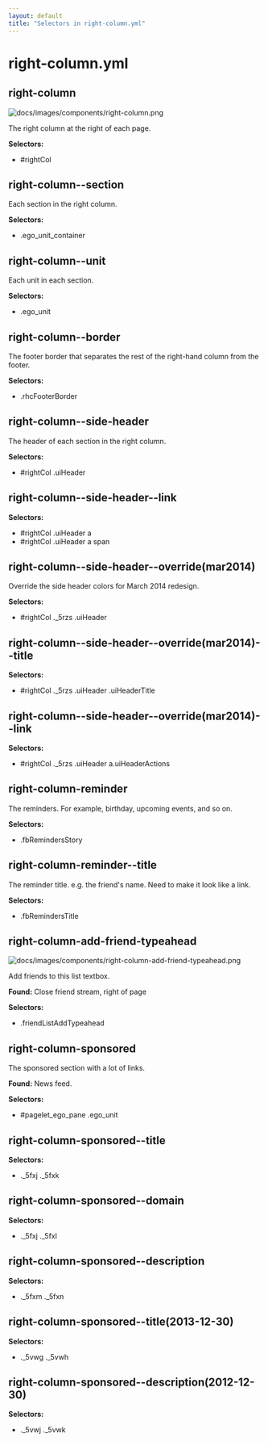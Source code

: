```yaml
---
layout: default
title: "Selectors in right-column.yml"
---
```


# right-column.yml



## right-column

![docs/images/components/right-column.png](https://github.com/dtinth/dark-facebook/blob/dfb2/docs/images/components/right-column.png?raw=true)


The right column at the right of each page.


__Selectors:__

 * \#rightCol



## right-column--section


Each section in the right column.


__Selectors:__

 * .ego\_unit\_container



## right-column--unit


Each unit in each section.


__Selectors:__

 * .ego\_unit



## right-column--border


The footer border that separates the rest of the right-hand column from the footer.


__Selectors:__

 * .rhcFooterBorder



## right-column--side-header


The header of each section in the right column.


__Selectors:__

 * \#rightCol .uiHeader



## right-column--side-header--link

__Selectors:__

 * \#rightCol .uiHeader a
 * \#rightCol .uiHeader a span



## right-column--side-header--override(mar2014)


Override the side header colors for March 2014 redesign.


__Selectors:__

 * \#rightCol .\_5rzs .uiHeader



## right-column--side-header--override(mar2014)--title

__Selectors:__

 * \#rightCol .\_5rzs .uiHeader .uiHeaderTitle



## right-column--side-header--override(mar2014)--link

__Selectors:__

 * \#rightCol .\_5rzs .uiHeader a.uiHeaderActions



## right-column-reminder


The reminders. For example, birthday, upcoming events, and so on.


__Selectors:__

 * .fbRemindersStory



## right-column-reminder--title


The reminder title. e.g. the friend's name.
Need to make it look like a link.


__Selectors:__

 * .fbRemindersTitle



## right-column-add-friend-typeahead

![docs/images/components/right-column-add-friend-typeahead.png](https://github.com/dtinth/dark-facebook/blob/dfb2/docs/images/components/right-column-add-friend-typeahead.png?raw=true)


Add friends to this list textbox.


__Found:__ Close friend stream, right of page

__Selectors:__

 * .friendListAddTypeahead



## right-column-sponsored


The sponsored section with a lot of links.


__Found:__ News feed.

__Selectors:__

 * \#pagelet\_ego\_pane .ego\_unit



## right-column-sponsored--title

__Selectors:__

 * .\_5fxj .\_5fxk



## right-column-sponsored--domain

__Selectors:__

 * .\_5fxj .\_5fxl



## right-column-sponsored--description

__Selectors:__

 * .\_5fxm .\_5fxn



## right-column-sponsored--title(2013-12-30)

__Selectors:__

 * .\_5vwg .\_5vwh



## right-column-sponsored--description(2012-12-30)

__Selectors:__

 * .\_5vwj .\_5vwk

